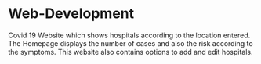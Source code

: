 # Web-Development
Covid 19 Website which shows hospitals according to the location entered.
The Homepage displays the number of cases and also the risk according to the symptoms.
This website also contains options to add and edit hospitals.
